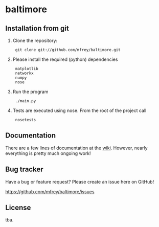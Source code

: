 baltimore
=========

Installation from git
---------------------
1. Clone the repository:

		git clone git://github.com/mfrey/baltimore.git

2. Please install the required (python) dependencies

		matplotlib
		networkx
		numpy
		nose	

3. Run the program

		./main.py

4. Tests are executed using nose. From the root of the project call

		nosetests

Documentation
-------------
There are a few lines of documentation at the [wiki](https://github.com/mfrey/baltimore/wiki). However, nearly 
everything is pretty much ongoing work!

Bug tracker
-----------
Have a bug or feature request? Please create an issue here on GitHub!

https://github.com/mfrey/baltimore/issues

License
-------
tba.
